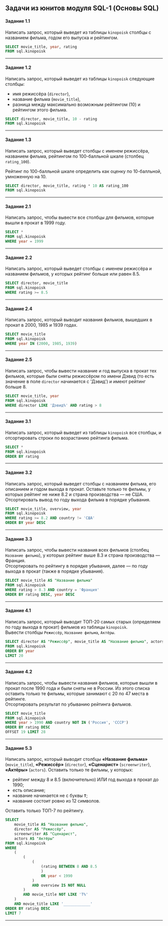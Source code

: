 ## Задачи из юнитов модуля SQL-1 (Основы SQL) ##

#### **Задание 1.1** ####

Написать запрос, который выведет из таблицы `kinopoisk` столбцы с названием
фильма, годом его выпуска и рейтингом.

```sql
SELECT movie_title, year, rating
FROM sql.kinopoisk
```

----

#### **Задание 1.2** ####

Написать запрос, который выведет из таблицы `kinopoisk` следующие столбцы:

- имя режиссёра (`director`),
- название фильма (`movie_title`),
- разница между максимально возможным рейтингом (10) и рейтингом этого фильма.

```sql
SELECT director, movie_title, 10 - rating
FROM sql.kinopoisk
```

----

#### **Задание 1.3** ####

Написать запрос, который выведет столбцы с именем режиссёра, названием фильма,
рейтингом по 100-балльной шкале (столбец `rating_100`).

Рейтинг по 100-балльной шкале определить как оценку по 10-балльной, умноженную
на 10.

```sql
SELECT director, movie_title, rating * 10 AS rating_100
FROM sql.kinopoisk
```

----

#### **Задание 2.1** ####

Написать запрос, чтобы вывести все столбцы для фильмов, которые вышли в прокат в
1999 году.

```sql
SELECT *
FROM sql.kinopoisk
WHERE year = 1999
```

----

#### **Задание 2.2** ####

Написать запрос, который выведет столбцы с именем режиссёра и названием фильмов,
у которых рейтинг больше или равен 8.5.

```sql
SELECT director, movie_title
FROM sql.kinopoisk
WHERE rating >= 8.5
```

----

#### **Задание 2.4** ####

Написать запрос, который выводит названия фильмов, вышедших в прокат в 2000,
1985 и 1939 годах.

```sql
SELECT movie_title
FROM sql.kinopoisk
WHERE year IN (2000, 1985, 1939)
```

----

#### **Задание 2.5** ####

Написать запрос, чтобы вывести название и год выпуска в прокат тех фильмов,
которые были сняты режиссёром по имени Дэвид (то есть значение в поле `director`
начинается с 'Дэвид') и имеют рейтинг больше 8.

```sql
SELECT movie_title, year
FROM sql.kinopoisk
WHERE director LIKE 'Дэвид%' AND rating > 8
```

----

#### **Задание 3.1** ####

Написать запрос, который выведет из таблицы `kinopoisk` все столбцы, и
отсортировать строки по возрастанию рейтинга фильма.

```sql
SELECT *
FROM sql.kinopoisk
ORDER BY rating
```

----

#### **Задание 3.2** ####

Написать запрос, который выведет столбцы с названием фильма, его описанием и
годом выхода в прокат. Оставьте только те фильмы, у которых рейтинг не ниже 8.2
и страна производства&nbsp;&mdash; не США.    
Отсортировать вывод по году выхода фильма в порядке убывания.

```sql
SELECT movie_title, overview, year
FROM sql.kinopoisk
WHERE rating >= 8.2 AND country != 'США'
ORDER BY year DESC
```

----

#### **Задание 3.3** ####

Написать запрос, чтобы вывести названия всех фильмов (столбец `Название фильма`),
у которых рейтинг выше 8.3 и страна производства&nbsp;&mdash; Франция.    
Отсортировать по рейтингу в порядке убывания, далее&nbsp;&mdash; по году выхода
в прокат (также в порядке убывания).

```sql
SELECT movie_title AS "Название фильма"
FROM sql.kinopoisk
WHERE rating > 8.3 AND country = 'Франция'
ORDER BY rating DESC, year DESC
```

----

#### **Задание 4.1** ####

Написать запрос, который выводит ТОП-20 самых старых (определяем по году выхода
в прокат) фильмов из таблицы `kinopoisk`.    
Вывести столбцы `Режиссёр`, `Название фильма`, `Актёры`.

```sql
SELECT director AS "Режиссёр", movie_title AS "Название фильма", actors AS "Актёры"
FROM sql.kinopoisk
ORDER BY year
LIMIT 20
```

----

#### **Задание 4.2** ####

Написать запрос, чтобы вывести названия фильмов, которые вышли в прокат после
1990 года и были сняты не в России. Из этого списка оставить только те фильмы,
которые занимают с 20 по 47 места в рейтинге.    
Отсортировать результат по убыванию рейтинга фильмов.

```sql
SELECT movie_title
FROM sql.kinopoisk
WHERE year > 1990 AND country NOT IN ('Россия', 'СССР')
ORDER BY rating DESC
OFFSET 19 LIMIT 28
```

----

#### **Задание 5.3** ####

Написать запрос, который выводит столбцы **&laquo;Название фильма&raquo;**
(`movie_title`), **&laquo;Режиссёр&raquo;** (`director`),
**&laquo;Сценарист&raquo;** (`screenwriter`), **&laquo;Актёры&raquo;**
(`actors`). Оставить только те фильмы, у которых:

- рейтинг между 8 и 8.5 (включительно) ИЛИ год выхода в прокат до 1990;
- есть описание;
- название начинается не с буквы **`Т`**;
- название состоит ровно из 12 символов.

Оставить только ТОП-7 по рейтингу.

```sql
SELECT
    movie_title AS "Название фильма",
    director AS "Режиссёр",
    screenwriter AS "Сценарист",
    actors AS "Актёры"
FROM sql.kinopoisk
WHERE
    (
        (
            (
                (rating BETWEEN 8 AND 8.5
                )
                OR year < 1990
            )
            AND overview IS NOT NULL
        )
        AND movie_title NOT LIKE 'Т%'
    )
    AND movie_title LIKE '____________'
ORDER BY rating DESC
LIMIT 7
```

----

